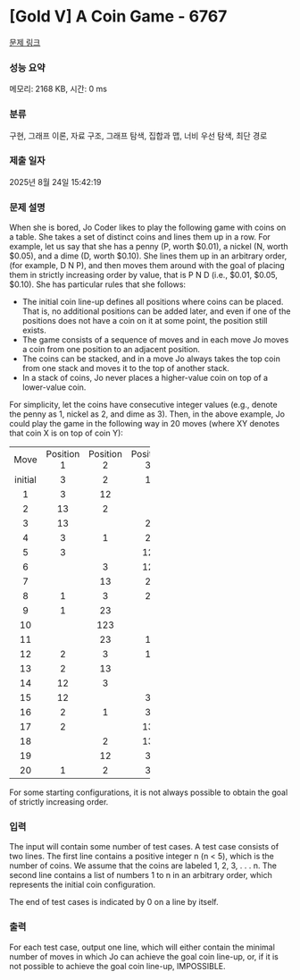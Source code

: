 # [Gold V] A Coin Game - 6767 

[문제 링크](https://www.acmicpc.net/problem/6767) 

### 성능 요약

메모리: 2168 KB, 시간: 0 ms

### 분류

구현, 그래프 이론, 자료 구조, 그래프 탐색, 집합과 맵, 너비 우선 탐색, 최단 경로

### 제출 일자

2025년 8월 24일 15:42:19

### 문제 설명

<p>When she is bored, Jo Coder likes to play the following game with coins on a table. She takes a set of distinct coins and lines them up in a row. For example, let us say that she has a penny (P, worth <span>$</span>0.01), a nickel (N, worth <span>$</span>0.05), and a dime (D, worth <span>$</span>0.10). She lines them up in an arbitrary order, (for example, D N P), and then moves them around with the goal of placing them in strictly increasing order by value, that is P N D (i.e., <span>$</span>0.01, <span>$</span>0.05, <span>$</span>0.10). She has particular rules that she follows:</p>

<ul>
	<li>The initial coin line-up defines all positions where coins can be placed. That is, no additional positions can be added later, and even if one of the positions does not have a coin on it at some point, the position still exists.</li>
	<li>The game consists of a sequence of moves and in each move Jo moves a coin from one position to an adjacent position.</li>
	<li>The coins can be stacked, and in a move Jo always takes the top coin from one stack and moves it to the top of another stack.</li>
	<li>In a stack of coins, Jo never places a higher-value coin on top of a lower-value coin.</li>
</ul>

<p>For simplicity, let the coins have consecutive integer values (e.g., denote the penny as 1, nickel as 2, and dime as 3). Then, in the above example, Jo could play the game in the following way in 20 moves (where XY denotes that coin X is on top of coin Y):</p>

<table class="table table-bordered" style="width:50%">
	<tbody>
		<tr>
			<td style="text-align:center">Move</td>
			<td style="text-align:center">Position 1</td>
			<td style="text-align:center">Position 2</td>
			<td style="text-align:center">Position 3</td>
		</tr>
		<tr>
			<td style="text-align:center">initial</td>
			<td style="text-align:center">3</td>
			<td style="text-align:center">2</td>
			<td style="text-align:center">1</td>
		</tr>
		<tr>
			<td style="text-align:center">1</td>
			<td style="text-align:center">3</td>
			<td style="text-align:center">12</td>
			<td style="text-align:center"> </td>
		</tr>
		<tr>
			<td style="text-align:center">2</td>
			<td style="text-align:center">13</td>
			<td style="text-align:center">2</td>
			<td style="text-align:center"> </td>
		</tr>
		<tr>
			<td style="text-align:center">3</td>
			<td style="text-align:center">13</td>
			<td style="text-align:center"> </td>
			<td style="text-align:center">2</td>
		</tr>
		<tr>
			<td style="text-align:center">4</td>
			<td style="text-align:center">3</td>
			<td style="text-align:center">1</td>
			<td style="text-align:center">2</td>
		</tr>
		<tr>
			<td style="text-align:center">5</td>
			<td style="text-align:center">3</td>
			<td style="text-align:center"> </td>
			<td style="text-align:center">12</td>
		</tr>
		<tr>
			<td style="text-align:center">6</td>
			<td style="text-align:center"> </td>
			<td style="text-align:center">3</td>
			<td style="text-align:center">12</td>
		</tr>
		<tr>
			<td style="text-align:center">7</td>
			<td style="text-align:center"> </td>
			<td style="text-align:center">13</td>
			<td style="text-align:center">2</td>
		</tr>
		<tr>
			<td style="text-align:center">8</td>
			<td style="text-align:center">1</td>
			<td style="text-align:center">3</td>
			<td style="text-align:center">2</td>
		</tr>
		<tr>
			<td style="text-align:center">9</td>
			<td style="text-align:center">1</td>
			<td style="text-align:center">23</td>
			<td style="text-align:center"> </td>
		</tr>
		<tr>
			<td style="text-align:center">10</td>
			<td style="text-align:center"> </td>
			<td style="text-align:center">123</td>
			<td style="text-align:center"> </td>
		</tr>
		<tr>
			<td style="text-align:center">11</td>
			<td style="text-align:center"> </td>
			<td style="text-align:center">23</td>
			<td style="text-align:center">1</td>
		</tr>
		<tr>
			<td style="text-align:center">12</td>
			<td style="text-align:center">2</td>
			<td style="text-align:center">3</td>
			<td style="text-align:center">1</td>
		</tr>
		<tr>
			<td style="text-align:center">13</td>
			<td style="text-align:center">2</td>
			<td style="text-align:center">13</td>
			<td style="text-align:center"> </td>
		</tr>
		<tr>
			<td style="text-align:center">14</td>
			<td style="text-align:center">12</td>
			<td style="text-align:center">3</td>
			<td style="text-align:center"> </td>
		</tr>
		<tr>
			<td style="text-align:center">15</td>
			<td style="text-align:center">12</td>
			<td style="text-align:center"> </td>
			<td style="text-align:center">3</td>
		</tr>
		<tr>
			<td style="text-align:center">16</td>
			<td style="text-align:center">2</td>
			<td style="text-align:center">1</td>
			<td style="text-align:center">3</td>
		</tr>
		<tr>
			<td style="text-align:center">17</td>
			<td style="text-align:center">2</td>
			<td style="text-align:center"> </td>
			<td style="text-align:center">13</td>
		</tr>
		<tr>
			<td style="text-align:center">18</td>
			<td style="text-align:center"> </td>
			<td style="text-align:center">2</td>
			<td style="text-align:center">13</td>
		</tr>
		<tr>
			<td style="text-align:center">19</td>
			<td style="text-align:center"> </td>
			<td style="text-align:center">12</td>
			<td style="text-align:center">3</td>
		</tr>
		<tr>
			<td style="text-align:center">20</td>
			<td style="text-align:center">1</td>
			<td style="text-align:center">2</td>
			<td style="text-align:center">3</td>
		</tr>
	</tbody>
</table>

<p>For some starting configurations, it is not always possible to obtain the goal of strictly increasing order.</p>

### 입력 

 <p>The input will contain some number of test cases. A test case consists of two lines. The first line contains a positive integer n (n < 5), which is the number of coins. We assume that the coins are labeled 1, 2, 3, . . . n. The second line contains a list of numbers 1 to n in an arbitrary order, which represents the initial coin configuration.</p>

<p>The end of test cases is indicated by 0 on a line by itself.</p>

### 출력 

 <p>For each test case, output one line, which will either contain the minimal number of moves in which Jo can achieve the goal coin line-up, or, if it is not possible to achieve the goal coin line-up, IMPOSSIBLE.</p>

